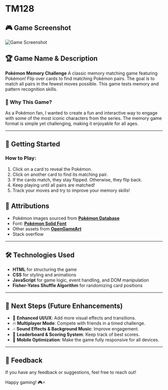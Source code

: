 # TM128


## 🎮 Game Screenshot
![Game Screenshot](images/pokebball11.png)

## 🏆 Game Name & Description
**Pokémon Memory Challenge**
A classic memory matching game featuring Pokémon! Flip over cards to find matching Pokémon pairs. The goal is to match all pairs in the fewest moves possible. This game tests memory and pattern recognition skills.

### 🎯 Why This Game?
As a Pokémon fan, I wanted to create a fun and interactive way to engage with some of the most iconic characters from the series. The memory game format is simple yet challenging, making it enjoyable for all ages.

---

## 🚀 Getting Started


### How to Play:
1. Click on a card to reveal the Pokémon.
2. Click on another card to find its matching pair.
3. If the cards match, they stay flipped. Otherwise, they flip back.
4. Keep playing until all pairs are matched!
5. Track your moves and try to improve your memory skills!


## 📌 Attributions
- Pokémon images sourced from **[Pokémon Database](https://pokemondb.net/sprites)**
- Font: **[Pokémon Solid Font](https://www.dafont.com/pokemon-solid.font)**
- Other assets from **[OpenGameArt](https://opengameart.org/)**
- Stack overflow


---

## 🛠 Technologies Used
- **HTML** for structuring the game
- **CSS** for styling and animations
- **JavaScript** for game logic, event handling, and DOM manipulation
- **Fisher-Yates Shuffle Algorithm** for randomizing card positions

---

## 🔮 Next Steps (Future Enhancements)
- 🎨 **Enhanced UI/UX**: Add more visual effects and transitions.
- 🔥 **Multiplayer Mode**: Compete with friends in a timed challenge.
- 🎶 **Sound Effects & Background Music**: Improve engagement.
- 🏅 **Leaderboard & Scoring System**: Keep track of best scores.
- 📱 **Mobile Optimization**: Make the game fully responsive for all devices.

---

## 📩 Feedback
If you have any feedback or suggestions, feel free to reach out!

Happy gaming! 🎮⚡

